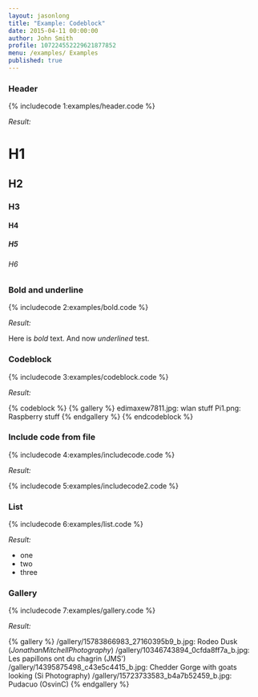 ```yaml
---
layout: jasonlong
title: "Example: Codeblock"
date: 2015-04-11 00:00:00
author: John Smith
profile: 107224552229621877852
menu: /examples/ Examples
published: true
---
```


### Header

{% includecode 1:examples/header.code %}

*Result:*

# H1
## H2
### H3
#### H4
##### H5
###### H6

### Bold and underline 

{% includecode 2:examples/bold.code %}

*Result:*

Here is *bold* text. 
And now _underlined_ test.

### Codeblock

{% includecode 3:examples/codeblock.code %}

*Result:*

{% codeblock %}
{% gallery %}
edimaxew7811.jpg: wlan stuff
Pi1.png: Raspberry stuff
{% endgallery %}
{% endcodeblock %}

### Include code from file

{% includecode 4:examples/includecode.code %}

*Result:*

{% includecode 5:examples/includecode2.code %}

### List 

{% includecode 6:examples/list.code %}

*Result:*

  * one
  * two
  * three

### Gallery 

{% includecode 7:examples/gallery.code %}

*Result:*

{% gallery %}
/gallery/15783866983_27160395b9_b.jpg: Rodeo Dusk (_JonathanMitchellPhotography_)
/gallery/10346743894_0cfda8ff7a_b.jpg: Les papillons ont du chagrin (JMS')
/gallery/14395875498_c43e5c4415_b.jpg: Chedder Gorge with goats looking (Si Photography)
/gallery/15723733583_b4a7b52459_b.jpg: Pudacuo (OsvinC)
{% endgallery %}


